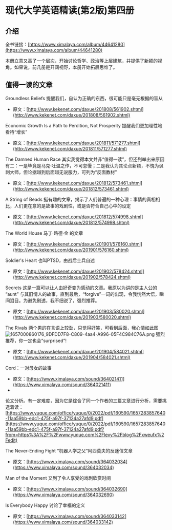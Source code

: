 # 现代大学英语精读(第2版)第四册

## 介绍

全书链接：[https://www.ximalaya.com/album/44641280](https://www.ximalaya.com/album/44641280)

本册立意又高了一个层次，开始讨论哲学、政治等上层建筑，并提供了新颖的视角。如果说，前几册是开阔视野，本册开始拓展思维了。

## 值得一读的文章

Groundless Beliefs 提醒我们，自认为正确的东西，很可能只是毫无根据的盲从

- 原文：[http://www.kekenet.com/daxue/201808/561902.shtml](http://www.kekenet.com/daxue/201808/561902.shtml)

Economic Growth Is a Path to Perdition, Not Prosperity 提醒我们更加理性地看待“增长”

- 原文：[http://www.kekenet.com/daxue/201811/571277.shtml](http://www.kekenet.com/daxue/201811/571277.shtml)

The Damned Human Race 其实我觉得本文并非“值得一读”，但还列举出来原因有二：一是毕竟是马克·吐温之作，不可怠慢；二是我认为其论点新颖，不愧为讽刺大师，但论据越到后面越无说服力，可列为“反面教材”

- 原文：[http://www.kekenet.com/daxue/201812/573461.shtml](http://www.kekenet.com/daxue/201812/573461.shtml)

A String of Beads 挺有趣的文章，揭示了人们普遍的一种心理：事情的真相相比，人们更在意的是故事的戏剧性，或是否符合自己心中的设定

- 原文：[http://www.kekenet.com/daxue/201812/574998.shtml](http://www.kekenet.com/daxue/201812/574998.shtml)

The World House 马丁·路德·金 的文章

- 原文：[http://www.kekenet.com/daxue/201901/576160.shtml](http://www.kekenet.com/daxue/201901/576160.shtml)

Soldier's Heart 也叫PTSD，由战后士兵自述

- 原文：[http://www.kekenet.com/daxue/201902/578424.shtml](http://www.kekenet.com/daxue/201902/578424.shtml)

Secrets 这是一篇可以让人由好奇变为感动的文章。我原以为讲的是主人公的 “aunt” 与其旧情人的故事，直到最后，“forgive”一词的出现，令我恍然大悟，瞬间泪目。为避免剧透，我不细说了，强烈推荐。

- 原文：[http://www.kekenet.com/daxue/201903/580020.shtml](http://www.kekenet.com/daxue/201903/580020.shtml)

The Rivals
两个男的在言语上较劲，只觉得好笑，可看到后面，我心情如此图![1657000860176_9DFDD7F8-C809-4aa4-A996-05F4C984C76A.png](https://raw.gitmirror.com/levy9527/image-holder/main/docs/english/1688258250066.png)
强烈推荐，你一定也会“surprised”!

- 原文：[http://www.kekenet.com/daxue/201904/584021.shtml](http://www.kekenet.com/daxue/201904/584021.shtml)

Cord：一对母女的故事

- 原文：[https://www.ximalaya.com/sound/364021411](https://www.ximalaya.com/sound/364021411)
-
论文分析。有一定难度，因为它是综合了同一个作者的三篇文章进行分析，需要挑选着读：[https://www.yuque.com/office/yuque/0/2022/pdf/160590/1657283857640-11aa59bb-edc1-475f-a97f-37124a27afd9.pdf](https://www.yuque.com/office/yuque/0/2022/pdf/160590/1657283857640-11aa59bb-edc1-475f-a97f-37124a27afd9.pdf?from=https%3A%2F%2Fwww.yuque.com%2Flevy%2Fblog%2Fxweufx%2Fedit)

The Never-Ending Fight “机器人学之父”阿西莫夫的反迷信文章

- 原文：[https://www.ximalaya.com/sound/364032034](https://www.ximalaya.com/sound/364032034)

Man of the Moment 又到了令人享受的戏剧欣赏时间

- 原文：[https://www.ximalaya.com/sound/364032690](https://www.ximalaya.com/sound/364032690)

Is Everybody Happy 讨论了幸福的定义

- 原文：[https://www.ximalaya.com/sound/364033142](https://www.ximalaya.com/sound/364033142)

  [
  ](https://americanliterature.com/author/o-henry/short-story/hearts-and-hands)
